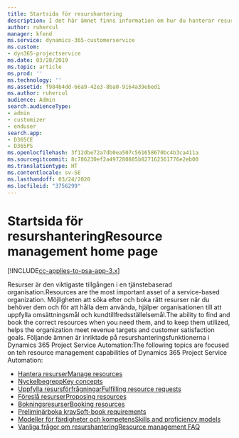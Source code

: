 ```yaml
---
title: Startsida för resurshantering
description: I det här ämnet finns information om hur du hanterar resurser.
author: ruhercul
manager: kfend
ms.service: dynamics-365-customerservice
ms.custom:
- dyn365-projectservice
ms.date: 03/28/2019
ms.topic: article
ms.prod: ''
ms.technology: ''
ms.assetid: f984b4dd-66a9-42e3-8ba0-9164a39ebed1
ms.author: ruhercul
audience: Admin
search.audienceType:
- admin
- customizer
- enduser
search.app:
- D365CE
- D365PS
ms.openlocfilehash: 3f12dbe72a7db0ea507c561658670bc4b3ca411a
ms.sourcegitcommit: 8c786230ef2a497280885b827162561776e2eb00
ms.translationtype: HT
ms.contentlocale: sv-SE
ms.lasthandoff: 03/24/2020
ms.locfileid: "3756299"
---
```

# <a name="resource-management-home-page"></a><span data-ttu-id="5ce54-103">Startsida för resurshantering</span><span class="sxs-lookup"><span data-stu-id="5ce54-103">Resource management home page</span></span>

[!INCLUDE[cc-applies-to-psa-app-3.x](../includes/cc-applies-to-psa-app-3x.md)]

<span data-ttu-id="5ce54-104">Resurser är den viktigaste tillgången i en tjänstebaserad organisation.</span><span class="sxs-lookup"><span data-stu-id="5ce54-104">Resources are the most important asset of a service-based organization.</span></span> <span data-ttu-id="5ce54-105">Möjligheten att söka efter och boka rätt resurser när du behöver dem och för att hålla dem använda, hjälper organisationen till att uppfylla omsättningsmål och kundtillfredsställelsemål.</span><span class="sxs-lookup"><span data-stu-id="5ce54-105">The ability to find and book the correct resources when you need them, and to keep them utilized, helps the organization meet revenue targets and customer satisfaction goals.</span></span> <span data-ttu-id="5ce54-106">Följande ämnen är inriktade på resurshanteringsfunktionerna i Dynamics 365 Project Service Automation:</span><span class="sxs-lookup"><span data-stu-id="5ce54-106">The following topics are focused on teh resource management capabilities of Dynamics 365 Project Service Automation:</span></span>

- [<span data-ttu-id="5ce54-107">Hantera resurser</span><span class="sxs-lookup"><span data-stu-id="5ce54-107">Manage resources</span></span>](manage-resources.md)
- [<span data-ttu-id="5ce54-108">Nyckelbegrepp</span><span class="sxs-lookup"><span data-stu-id="5ce54-108">Key concepts</span></span>](reports-key-concepts.md)
- [<span data-ttu-id="5ce54-109">Uppfylla resursförfrågningar</span><span class="sxs-lookup"><span data-stu-id="5ce54-109">Fulfilling resource requests</span></span>](resource-management-fulfill-requests.md)
- [<span data-ttu-id="5ce54-110">Föreslå resurser</span><span class="sxs-lookup"><span data-stu-id="5ce54-110">Proposing resources</span></span>](resource-management-propose-resources.md)
- [<span data-ttu-id="5ce54-111">Bokningsresurser</span><span class="sxs-lookup"><span data-stu-id="5ce54-111">Booking resources</span></span>](resource-management-book-resources-scheduleboard.md)
- [<span data-ttu-id="5ce54-112">Preliminärboka krav</span><span class="sxs-lookup"><span data-stu-id="5ce54-112">Soft-book requirements</span></span>](resource-management-softbook-requirements.md)
- [<span data-ttu-id="5ce54-113">Modeller för färdigheter och kompetens</span><span class="sxs-lookup"><span data-stu-id="5ce54-113">Skills and proficiency models</span></span>](resource-management-skills-proficiency.md)
- [<span data-ttu-id="5ce54-114">Vanliga frågor om resurshantering</span><span class="sxs-lookup"><span data-stu-id="5ce54-114">Resource management FAQ</span></span>](resource-management-faq.md)
